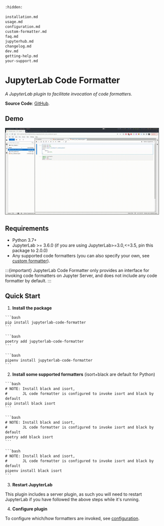 ```{toctree}
:hidden:

installation.md
usage.md
configuration.md
custom-formatter.md
faq.md
jupyterhub.md
changelog.md
dev.md
getting-help.md
your-support.md

```

# JupyterLab Code Formatter

_A JupyterLab plugin to facilitate invocation of code formatters._

**Source Code**: [GitHub](https://github.com/jupyterlab-contrib/jupyterlab_code_formatter/).

## Demo

![format-all](_static/format-all.gif)

## Requirements

- Python 3.7+
- JupyterLab >= 3.6.0 (if you are using JupyterLab>=3.0,<=3.5, pin this package to 2.0.0)
- Any supported code formatters (you can also specify your own, see [custom formatter](custom-formatter.md)).

:::{important}
JupyterLab Code Formatter only provides an interface for invoking code formatters on Jupyter Server, and does not include any code formatter by default.
:::

## Quick Start

[//]: # 'TODO: Add tab for common package managers'

1. **Install the package**

````{tab} Pip
```bash
pip install jupyterlab-code-formatter
```
````

````{tab} Poetry
```bash
poetry add jupyterlab-code-formatter
```
````

````{tab} Pipenv
```bash
pipenv install jupyterlab-code-formatter
```
````

2. **Install some supported formatters** (isort+black are default for Python)

````{tab} Pip
```bash
# NOTE: Install black and isort,
#       JL code formatter is configured to invoke isort and black by default
pip install black isort
```
````

````{tab} Poetry
```bash
# NOTE: Install black and isort,
#       JL code formatter is configured to invoke isort and black by default
poetry add black isort
```
````

````{tab} Pipenv
```bash
# NOTE: Install black and isort,
#       JL code formatter is configured to invoke isort and black by default
pipenv install black isort
```
````

3. **Restart JupyterLab**

This plugin includes a server plugin, as such you will need to restart JupyterLab if you have followed
the above steps while it's running.

4. **Configure plugin**

To configure which/how formatters are invoked, see [configuration](configuration.md).
